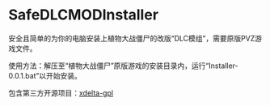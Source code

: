 # SafeDLCMODInstaller
安全且简单的为你的电脑安装上植物大战僵尸的改版“DLC模组”，需要原版PVZ游戏文件。

使用方法：解压至“植物大战僵尸”原版游戏的安装目录内，运行“Installer-0.0.1.bat”以开始安装。

包含第三方开源项目：[xdelta-gpl](https://github.com/jmacd/xdelta-gpl)